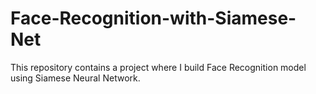 # Face-Recognition-with-Siamese-Net
This repository contains a project where I build Face Recognition model using Siamese Neural Network.
